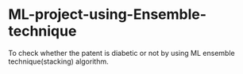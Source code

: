 # ML-project-using-Ensemble-technique
To check whether the patent is diabetic or not by using ML ensemble technique(stacking) algorithm.
